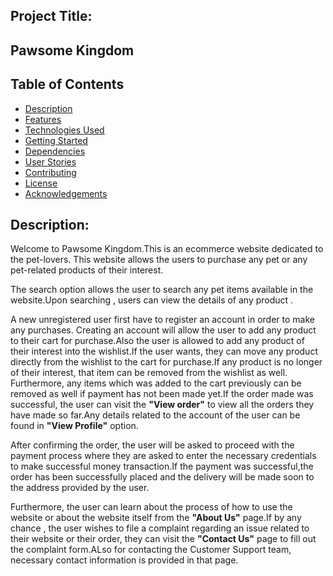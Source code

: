 ## Project Title:
## Pawsome Kingdom

## Table of Contents
- [Description](#description)
- [Features](#features)
- [Technologies Used](#technologies-used)
- [Getting Started](#getting-started)
- [Dependencies](#dependencies)
- [User Stories](#user-stories)
- [Contributing](#contributing)
- [License](#license)
- [Acknowledgements](#acknowledgements)

## Description:
Welcome to Pawsome Kingdom.This is an ecommerce website dedicated to the pet-lovers. This website allows the users to purchase any pet or any pet-related products of their interest.

The search option allows the user to search any pet items available in the website.Upon searching , users can view the details of any product .

A new unregistered user first have to register an account in order to make any purchases.
Creating an account will allow the user to add any product to their cart for purchase.Also the user is allowed to add any product of their interest into the wishlist.If the user wants, they can move any product directly 
from the wishlist to the cart for purchase.If any product is no longer of their interest, that item can be removed from the wishlist as well. Furthermore, any items which was added to the cart previously can be removed
as well if payment has not been made yet.If the order made was successful, the user can visit the **"View order"**  to view all the orders they have made so far.Any details related to the account of the user can be found in 
**"View Profile"** option.

After confirming the order, the user will be asked to proceed with the payment process where they are asked to enter the necessary credentials to make successful money transaction.If the payment was successful,the order has 
been successfully placed and the delivery will be made soon to the address provided by the user.

Furthermore, the user can learn about the process of how to use the website or about the website itself from the **"About Us"** page.If by any chance , the user wishes to file a complaint regarding an issue related to their
website or their order, they can visit the **"Contact Us"** page to fill out the complaint form.ALso for contacting the Customer Support team, necessary contact information is provided in that page.

